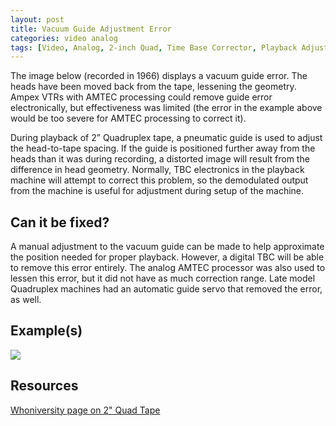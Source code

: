 ```yaml
---
layout: post
title: Vacuum Guide Adjustment Error
categories: video analog
tags: [Video, Analog, 2-inch Quad, Time Base Corrector, Playback Adjustment, Open Reel Tape]
---
```


The image below (recorded in 1966) displays a vacuum guide error. The heads have been moved back from the tape, lessening the geometry. Ampex VTRs with AMTEC processing could remove guide error electronically, but effectiveness was limited (the error in the example above would be too severe for AMTEC processing to correct it).

During playback of 2” Quadruplex tape, a pneumatic guide is used to adjust the head-to-tape spacing. If the guide is positioned further away from the heads than it was during recording, a distorted image will result from the difference in head geometry. Normally, TBC electronics in the playback machine will attempt to correct this problem, so the demodulated output from the machine is useful for adjustment during setup of the machine.

## Can it be fixed?

A manual adjustment to the vacuum guide can be made to help approximate the position needed for proper playback. However, a digital TBC will be able to remove this error entirely. The analog AMTEC processor was also used to lessen this error, but it did not have as much correction range. Late model Quadruplex machines had an automatic guide servo that removed the error, as well.

## Example(s)

<img src="{{ site.baseurl }}/images/VacuumGuideAdjustmentError_FLAT.jpg">

## Resources

[Whoniversity page on 2" Quad Tape](https://web-beta.archive.org/web/20120331190523/http://archive.whoniversity.co.uk/tech/quad.htm)
